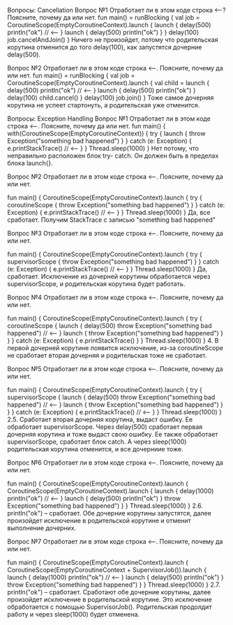 Вопросы: Cancellation
Вопрос №1
Отработает ли в этом коде строка <--? Поясните, почему да или нет.
fun main() = runBlocking {
    val job = CoroutineScope(EmptyCoroutineContext).launch {
        launch {
            delay(500)
            println("ok") // <--
        }
        launch {
            delay(500)
            println("ok")
        }
    }
    delay(100)
    job.cancelAndJoin()
}
Ничего не произойдет, потому что родительская корутина отменится до того delay(100), как запустятся дочерние delay(500).

Вопрос №2
Отработает ли в этом коде строка <--. Поясните, почему да или нет.
fun main() = runBlocking {
    val job = CoroutineScope(EmptyCoroutineContext).launch {
        val child = launch {
            delay(500)
            println("ok") // <--
        }
        launch {
            delay(500)
            println("ok")
        }
        delay(100)
        child.cancel()
    }
    delay(100)
    job.join()
}
Тоже самое дочерняя корутина не успеет стартонуть, а родительская уже отменится.

Вопросы: Exception Handling
Вопрос №1
Отработает ли в этом коде строка <--. Поясните, почему да или нет.
fun main() {
    with(CoroutineScope(EmptyCoroutineContext)) {
        try {
            launch {
                throw Exception("something bad happened")
            }
        } catch (e: Exception) {
            e.printStackTrace() // <--
        }
    }
    Thread.sleep(1000)
}
Нет потому, что неправильно расположен блок try- catch. Он должен быть в пределах блока launch{}.

Вопрос №2
Отработает ли в этом коде строка <--. Поясните, почему да или нет.

fun main() {
    CoroutineScope(EmptyCoroutineContext).launch {
        try {
            coroutineScope {
                throw Exception("something bad happened")
            }
        } catch (e: Exception) {
            e.printStackTrace() // <--
        }
    }
    Thread.sleep(1000)
}
Да, все сработает. Получим StackTrace с записью "something bad happened"

Вопрос №3
Отработает ли в этом коде строка <--. Поясните, почему да или нет.

fun main() {
    CoroutineScope(EmptyCoroutineContext).launch {
        try {
            supervisorScope {
                throw Exception("something bad happened")
            }
        } catch (e: Exception) {
            e.printStackTrace() // <--
        }
    }
    Thread.sleep(1000)
}
Да, сработает. Исключение из дочерней корутины обработается через supervisorScope, и родительская корутина будет работать.

Вопрос №4
Отработает ли в этом коде строка <--. Поясните, почему да или нет.

fun main() {
    CoroutineScope(EmptyCoroutineContext).launch {
        try {
            coroutineScope {
                launch {
                    delay(500)
                    throw Exception("something bad happened") // <--
                }
                launch {
                    throw Exception("something bad happened")
                }
            }
        } catch (e: Exception) {
            e.printStackTrace()
        }
    }
    Thread.sleep(1000)
}
4.	В первой дочерней корутине появится исключение, из-за coroutineScope не сработает вторая дочерняя и родительская тоже не сработает.

Вопрос №5
Отработает ли в этом коде строка <--. Поясните, почему да или нет.

fun main() {
    CoroutineScope(EmptyCoroutineContext).launch {
        try {
            supervisorScope {
                launch {
                    delay(500)
                    throw Exception("something bad happened") // <--
                }
                launch {
                    throw Exception("something bad happened")
                }
            }
        } catch (e: Exception) {
            e.printStackTrace() // <--
        }
    }
    Thread.sleep(1000)
}
2.5.
Сработает вторая дочерняя корутина, выдаст ошибку. Ее обработает supervisorScope. Через delay(500) сработает первая дочерняя корутина и тоже выдаст свою ошибку. Ее также обработает supervisorScope, сработает блок catсh. А через sleep(1000) родительская корутина отменится, и все дочерниие тоже.


Вопрос №6
Отработает ли в этом коде строка <--. Поясните, почему да или нет.

fun main() {
    CoroutineScope(EmptyCoroutineContext).launch {
        CoroutineScope(EmptyCoroutineContext).launch {
            launch {
                delay(1000)
                println("ok") // <--
            }
            launch {
                delay(500)
                println("ok")
            }
            throw Exception("something bad happened")
        }
    }
    Thread.sleep(1000)
}
2.6. 
println("ok") – сработает.
Обе дочерние корутины запустятся, далее произойдет исключение в родительской корутине и отменит выполнение дочерних.


Вопрос №7
Отработает ли в этом коде строка <--. Поясните, почему да или нет.

fun main() {
    CoroutineScope(EmptyCoroutineContext).launch {
        CoroutineScope(EmptyCoroutineContext + SupervisorJob()).launch {
            launch {
                delay(1000)
                println("ok") // <--
            }
            launch {
                delay(500)
                println("ok")
            }
            throw Exception("something bad happened")
        }
    }
    Thread.sleep(1000)
}
2.7.
println("ok") – сработает.
Сработают обе дочерние корутины, далее произойдет исключение в родительской корутине. Это исключение обработается с помощью SupervisorJob(). Родительская продолдит работу и через sleep(1000) будет отменена.
